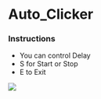 # Auto_Clicker

 ###  Instructions
 * You can control Delay
 * S for Start or Stop
 * E to Exit

![](https://raw.githubusercontent.com/awfi1993/Auto_Clicker/master/image.png)
